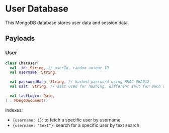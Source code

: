 # User Database
This MongoDB database stores user data and session data.

## Payloads
### User

```kotlin
class ChatUser(
  val _id: String, // userId, random unique ID
  val username: String,
  
  val passwordHash: String, // hashed password using HMAC-SHA512, 
  val salt: String, // salt used for hashing, different salt for each user
  
  val lastLogin: Date,
) : MongoDocument()
```

Indexes:
- `{username: 1}`: to fetch a specific user by username
- `{username: "text"}`: search for a specific user by text search